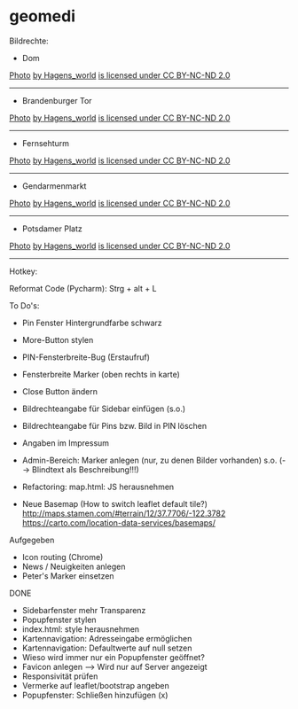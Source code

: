# geomedi

Bildrechte:

- Dom

<figcaption class="creativecommons photo_list_text_legal">
                <a class="creativecommons" target="_blank"
                    href="https://www.flickr.com/photos/hagens_world/15577799122/">
                    Photo</a>
                <a class="creativecommons" target="_blank"
                    href="https://www.flickr.com/photos/hagens_world/">
                    by  Hagens_world</a>
                <a class="creativecommons" target="_blank"
                    href="https://creativecommons.org/licenses/by-nc-nd/2.0/">
                    is licensed under CC BY-NC-ND 2.0</a>
</figcaption>


---------------------------------------------------------------------------------------------------------------------------

- Brandenburger Tor
<figcaption class="creativecommons photo_list_text_legal">
                <a class="creativecommons" target="_blank"
                    href="https://www.flickr.com/photos/hagens_world/15332306010/">
                    Photo</a>
                <a class="creativecommons" target="_blank"
                    href="https://www.flickr.com/photos/hagens_world/">
                    by  Hagens_world</a>
                <a class="creativecommons" target="_blank"
                    href="https://creativecommons.org/licenses/by-nc-nd/2.0/">
                    is licensed under CC BY-NC-ND 2.0</a>
</figcaption>

---------------------------------------------------------------------------------------------------------------------------

- Fernsehturm
<figcaption class="creativecommons photo_list_text_legal">
                <a class="creativecommons" target="_blank"
                    href="https://www.flickr.com/photos/hagens_world/4037768811/">
                    Photo</a>
                <a class="creativecommons" target="_blank"
                    href="https://www.flickr.com/photos/hagens_world/">
                    by  Hagens_world</a>
                <a class="creativecommons" target="_blank"
                    href="https://creativecommons.org/licenses/by-nc-nd/2.0/">
                    is licensed under CC BY-NC-ND 2.0</a>
</figcaption>

---------------------------------------------------------------------------------------------------------------------------

- Gendarmenmarkt
<figcaption class="creativecommons photo_list_text_legal">
                <a class="creativecommons" target="_blank"
                    href="https://www.flickr.com/photos/hagens_world/15394092797/">
                    Photo</a>
                <a class="creativecommons" target="_blank"
                    href="https://www.flickr.com/photos/hagens_world/">
                    by  Hagens_world</a>
                <a class="creativecommons" target="_blank"
                    href="https://creativecommons.org/licenses/by-nc-nd/2.0/">
                    is licensed under CC BY-NC-ND 2.0</a>
</figcaption>


---------------------------------------------------------------------------------------------------------------------------

- Potsdamer Platz
<figcaption class="creativecommons photo_list_text_legal">
                <a class="creativecommons" target="_blank"
                    href="https://www.flickr.com/photos/hagens_world/14964598284/">
                    Photo</a>
                <a class="creativecommons" target="_blank"
                    href="https://www.flickr.com/photos/hagens_world/">
                    by  Hagens_world</a>
                <a class="creativecommons" target="_blank"
                    href="https://creativecommons.org/licenses/by-nc-nd/2.0/">
                    is licensed under CC BY-NC-ND 2.0</a>
</figcaption>



---------------------------------------------------------------------------------------------------------------------------

Hotkey:

Reformat Code (Pycharm):
Strg + alt + L


To Do's:
- Pin Fenster Hintergrundfarbe schwarz
- More-Button stylen
- PIN-Fensterbreite-Bug (Erstaufruf)
- Fensterbreite Marker (oben rechts in karte)
- Close Button ändern





- Bildrechteangabe für Sidebar einfügen (s.o.)
- Bildrechteangabe für Pins bzw. Bild in PIN löschen
- Angaben im Impressum
- Admin-Bereich: Marker anlegen (nur, zu denen Bilder vorhanden) s.o. (--> Blindtext als Beschreibung!!!)
- Refactoring: map.html: JS herausnehmen


- Neue Basemap (How to switch leaflet default tile?)
    http://maps.stamen.com/#terrain/12/37.7706/-122.3782
    https://carto.com/location-data-services/basemaps/


    




Aufgegeben
- Icon routing (Chrome)
- News / Neuigkeiten anlegen
- Peter's Marker einsetzen

DONE
- Sidebarfenster mehr Transparenz
- Popupfenster stylen
- index.html: style herausnehmen
- Kartennavigation: Adresseingabe ermöglichen
- Kartennavigation: Defaultwerte auf null setzen
- Wieso wird immer nur ein Popupfenster geöffnet?
- Favicon anlegen --> Wird nur auf Server angezeigt
- Responsivität prüfen
- Vermerke auf leaflet/bootstrap angeben
- Popupfenster: Schließen hinzufügen (x)
